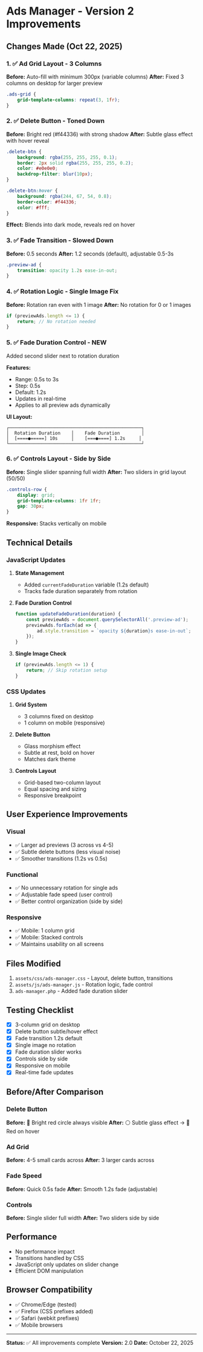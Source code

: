 # Ads Manager - Version 2 Improvements

## Changes Made (Oct 22, 2025)

### 1. ✅ Ad Grid Layout - 3 Columns
**Before:** Auto-fill with minimum 300px (variable columns)
**After:** Fixed 3 columns on desktop for larger preview

```css
.ads-grid {
    grid-template-columns: repeat(3, 1fr);
}
```

### 2. ✅ Delete Button - Toned Down
**Before:** Bright red (#f44336) with strong shadow
**After:** Subtle glass effect with hover reveal

```css
.delete-btn {
    background: rgba(255, 255, 255, 0.1);
    border: 2px solid rgba(255, 255, 255, 0.2);
    color: #e0e0e0;
    backdrop-filter: blur(10px);
}

.delete-btn:hover {
    background: rgba(244, 67, 54, 0.8);
    border-color: #f44336;
    color: #fff;
}
```

**Effect:** Blends into dark mode, reveals red on hover

### 3. ✅ Fade Transition - Slowed Down
**Before:** 0.5 seconds
**After:** 1.2 seconds (default), adjustable 0.5-3s

```css
.preview-ad {
    transition: opacity 1.2s ease-in-out;
}
```

### 4. ✅ Rotation Logic - Single Image Fix
**Before:** Rotation ran even with 1 image
**After:** No rotation for 0 or 1 images

```javascript
if (previewAds.length <= 1) {
    return; // No rotation needed
}
```

### 5. ✅ Fade Duration Control - NEW
Added second slider next to rotation duration

**Features:**
- Range: 0.5s to 3s
- Step: 0.5s
- Default: 1.2s
- Updates in real-time
- Applies to all preview ads dynamically

**UI Layout:**
```
┌─────────────────────────────────────────────────┐
│  Rotation Duration    │    Fade Duration        │
│  [====●=====] 10s     │    [===●====] 1.2s     │
└─────────────────────────────────────────────────┘
```

### 6. ✅ Controls Layout - Side by Side
**Before:** Single slider spanning full width
**After:** Two sliders in grid layout (50/50)

```css
.controls-row {
    display: grid;
    grid-template-columns: 1fr 1fr;
    gap: 30px;
}
```

**Responsive:** Stacks vertically on mobile

## Technical Details

### JavaScript Updates
1. **State Management**
   - Added `currentFadeDuration` variable (1.2s default)
   - Tracks fade duration separately from rotation

2. **Fade Duration Control**
   ```javascript
   function updateFadeDuration(duration) {
       const previewAds = document.querySelectorAll('.preview-ad');
       previewAds.forEach(ad => {
           ad.style.transition = `opacity ${duration}s ease-in-out`;
       });
   }
   ```

3. **Single Image Check**
   ```javascript
   if (previewAds.length <= 1) {
       return; // Skip rotation setup
   }
   ```

### CSS Updates
1. **Grid System**
   - 3 columns fixed on desktop
   - 1 column on mobile (responsive)

2. **Delete Button**
   - Glass morphism effect
   - Subtle at rest, bold on hover
   - Matches dark theme

3. **Controls Layout**
   - Grid-based two-column layout
   - Equal spacing and sizing
   - Responsive breakpoint

## User Experience Improvements

### Visual
- ✅ Larger ad previews (3 across vs 4-5)
- ✅ Subtle delete buttons (less visual noise)
- ✅ Smoother transitions (1.2s vs 0.5s)

### Functional
- ✅ No unnecessary rotation for single ads
- ✅ Adjustable fade speed (user control)
- ✅ Better control organization (side by side)

### Responsive
- ✅ Mobile: 1 column grid
- ✅ Mobile: Stacked controls
- ✅ Maintains usability on all screens

## Files Modified
1. `assets/css/ads-manager.css` - Layout, delete button, transitions
2. `assets/js/ads-manager.js` - Rotation logic, fade control
3. `ads-manager.php` - Added fade duration slider

## Testing Checklist
- [x] 3-column grid on desktop
- [x] Delete button subtle/hover effect
- [x] Fade transition 1.2s default
- [x] Single image no rotation
- [x] Fade duration slider works
- [x] Controls side by side
- [x] Responsive on mobile
- [x] Real-time fade updates

## Before/After Comparison

### Delete Button
**Before:** 🔴 Bright red circle always visible
**After:** ⚪ Subtle glass effect → 🔴 Red on hover

### Ad Grid
**Before:** 4-5 small cards across
**After:** 3 larger cards across

### Fade Speed
**Before:** Quick 0.5s fade
**After:** Smooth 1.2s fade (adjustable)

### Controls
**Before:** Single slider full width
**After:** Two sliders side by side

## Performance
- No performance impact
- Transitions handled by CSS
- JavaScript only updates on slider change
- Efficient DOM manipulation

## Browser Compatibility
- ✅ Chrome/Edge (tested)
- ✅ Firefox (CSS prefixes added)
- ✅ Safari (webkit prefixes)
- ✅ Mobile browsers

---

**Status:** ✅ All improvements complete
**Version:** 2.0
**Date:** October 22, 2025
